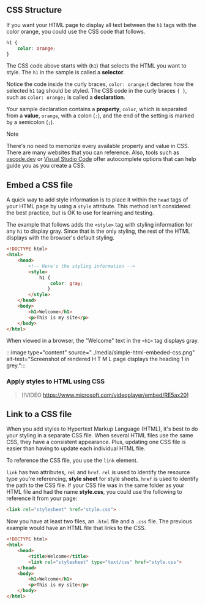 ## CSS Structure

If you want your HTML page to display all text between the `h1` tags with the color orange, you could use the CSS code that follows.

```css
h1 {
    color: orange;
}
```

The CSS code above starts with (`h1`) that selects the HTML you want to style. The `h1` in the sample is called a **selector**.

Notice the code inside the curly braces, `color: orange;`t declares how the selected `h1` tag should be styled. The CSS code in the curly braces `{ }`, such as `color: orange;` is called a **declaration**.

Your sample declaration contains a **property**, `color`, which is separated from a **value**, `orange`, with a colon (`:`), and the end of the setting is marked by a semicolon (`;`).

> [!NOTE]
> There's no need to memorize every available property and value in CSS. There are many websites that you can reference. Also, tools such as [vscode.dev](https://vscode.dev) or [Visual Studio Code](https://code.visualstudio.com) offer autocomplete options that can help guide you as you create a CSS.

## Embed a CSS file

A quick way to add style information is to place it within the `head` tags of your HTML page by using a `style` attribute. This method isn't considered the best practice, but is OK to use for learning and testing.

The example that follows adds the `<style>` tag with styling information for any `h1` to display gray. Since that is the only styling, the rest of the HTML displays with the browser's default styling.

```html
<!DOCTYPE html>
<html>
    <head>
        <!-- Here's the styling information -->
        <style>
            h1 {
                color: gray;
               }
        </style>
    </head>
    <body>
        <h1>Welcome</h1>
        <p>This is my site</p>
    </body>
</html>
```

When viewed in a browser, the "Welcome" text in the `<h1>` tag displays gray.

:::image type="content" source="../media/simple-html-embeded-css.png" alt-text="Screenshot of rendered H T M L page displays the heading 1 in grey.":::

### Apply styles to HTML using CSS

>[!VIDEO https://www.microsoft.com/videoplayer/embed/RE5ax20]

## Link to a CSS file

When you add styles to Hypertext Markup Language (HTML), it's best to do your styling in a separate CSS file. When several HTML files use the same CSS, they have a consistent appearance. Plus, updating one CSS file is easier than having to update each individual HTML file.

To reference the CSS file, you use the `link` element.

`link` has two attributes, `rel` and `href`. `rel` is used to identify the resource type you're referencing, **style sheet** for style sheets. `href` is used to identify the path to the CSS file. If your CSS file was in the same folder as your HTML file and had the name **style.css**, you could use the following to reference it from your page:

```html
<link rel="stylesheet" href="style.css">
```

Now you have at least two files, an `.html` file and a `.css` file. The previous example would have an HTML file that links to the CSS.


```html
<!DOCTYPE html>
<html>
    <head>
        <title>Welcome</title>
        <link rel="stylesheet" type="text/css" href="style.css">
    </head>
    <body>
        <h1>Welcome</h1>
        <p>This is my site</p>
    </body>
</html>
```

